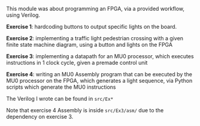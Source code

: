 This module was about programming an FPGA, via a provided workflow, using Verilog.

**Exercise 1**: hardcoding buttons to output specific lights on the board.

**Exercise 2**: implementing a traffic light pedestrian crossing with a given finite state machine diagram, using a button and lights on the FPGA

**Exercise 3**: implementing a datapath for an MU0 processor, which executes instructions in 1 clock cycle, given a premade control unit

**Exercise 4**: writing an MU0 Assembly program that can be executed by the MU0 processor on the FPGA, which generates a light sequence, via Python scripts which generate the MU0 instructions

The Verilog I wrote can be found in `src/Ex*`

Note that exercise 4 Assembly is inside `src/Ex3/asm/` due to the dependency on exercise 3.